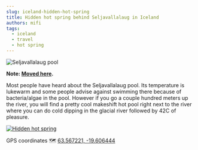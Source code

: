 ```yaml
---
slug: iceland-hidden-hot-spring
title: Hidden hot spring behind Seljavallalaug in Iceland
authors: mifi
tags:
  - iceland
  - travel
  - hot spring
---
```


![Seljavallalaug pool](https://static.mifi.no/dist/2017/IMG_1236.jpg)

<!--truncate-->

**Note: [Moved here](/docs/hot-springs).**

Most people have heard about the Seljavallalaug pool. Its temperature is lukewarm and some people advise against swimming there because of bacteria/algae in the pool. However if you go a couple hundred meters up the river, you will find a pretty cool makeshift hot pool right next to the river where you can do cold dipping in the glacial river followed by 42C of pleasure.

[![Hidden hot spring](https://static.mifi.no/dist/2017/IMG_6853.MOV-00.00.27.719.jpg)](https://youtu.be/o1JrGtVv_34)

GPS coordinates 🗺 [63.567221, -19.606444](http://maps.google.com/maps?q=loc:63.567221,-19.606444)
